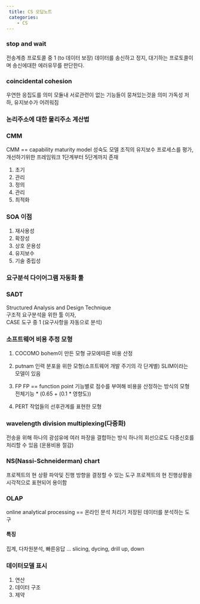 ```yaml
---
 title: CS 오답노트
 categories: 
    - CS
---
```


### stop and wait 
전송계층 프로토콜 중 1 (to 데이터 보장) 
데이터를 송신하고 정지, 대기하는 프로토콜이며 
송신에대한 에러유무를 판단한다. 

### coincidental cohesion 
우연한 응집도를 의미 
모듈내 서로관련이 없는 기능들이 뭉쳐있는것을 의미
가독성 저하, 유지보수가 어려워짐 


### 논리주소에 대한 물리주소 계산법

### CMM 
CMM == capability maturity model 
성숙도 모델 
조직의 유지보수 프로세스를 평가, 개선하기위한 프레임워크 
1단계부터 5단계까지 존재 

1. 초기
2. 관리 
3. 정의 
4. 관리 
5. 최적화 

### SOA 이점 
1. 재사용성
2. 확장성
3. 상호 운용성 
4. 유지보수
5. 기술 중립성 

### 요구분석 다이어그램 자동화 툴
### SADT
Structured Analysis and Design Technique <br>
구조적 요구분석을 위한 툴 이자,  <br>
CASE 도구 중 1 (요구사항을 자동으로 분석) <br>

### 소프트웨어 비용 추정 모형 
1. COCOMO
bohem이 만든 모형 
규모에따른 비용 산정 

2. putnam
인력 분포을 위한 모형(소프트웨어 개발 주기의 각 단계별)
SLIM이라는 모델이 있음

3. FP
FP == function point 
기능별로 점수를 부여해 비용을 산정하는 방식의 모형 
전체기능 * (0.65 + (0.1 * 영향도))

4. PERT
작업들의 선후관계를 표현한 모형

### wavelength division multiplexing(다중화)
전송을 위해 하나의 광섬유에 여러 파장을 결합하는 방식 
하나의 회선으로도 다중신호를 처리할 수 있음 (운용비용 절감)

### NS(Nassi-Schneiderman) chart 
프로젝트의 현 상황 파악및 진행 방향을 결정할 수 있는 도구 
프로젝트의 현 진행상황을 시각적으로 표현되어 용이함 

### OLAP
online analytical processing == 온라인 분석 처리기 
저장된 데이터를 분석하는 도구 
#### 특징 
집계, 다차원분석, 빠른응답 ... slicing, dycing, drill up, down 


### 데이터모델 표시
1. 연산 
2. 데이터 구조
3. 제약 

